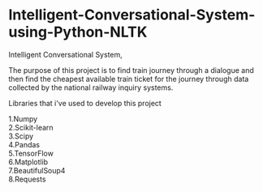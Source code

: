 # Intelligent-Conversational-System-using-Python-NLTK
Intelligent Conversational System,

The purpose of this project is to find train journey through a dialogue and then find the cheapest available train ticket for the journey through data collected by the national railway inquiry systems.


Libraries that i've used to develop this project

1.Numpy<br>
2.Scikit-learn <br>
3.Scipy <br>
4.Pandas <br>
5.TensorFlow <br>
6.Matplotlib <br>
7.BeautifulSoup4 <br>
8.Requests <br>
